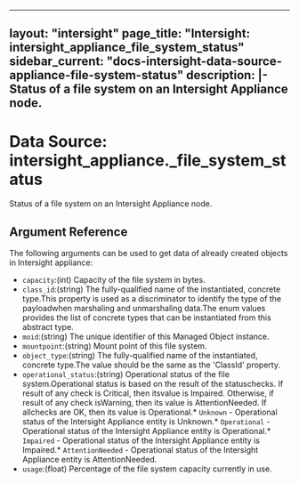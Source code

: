 
---
layout: "intersight"
page_title: "Intersight: intersight_appliance_file_system_status"
sidebar_current: "docs-intersight-data-source-appliance-file-system-status"
description: |-
Status of a file system on an Intersight Appliance node.
---

# Data Source: intersight_appliance._file_system_status
Status of a file system on an Intersight Appliance node.
## Argument Reference
The following arguments can be used to get data of already created objects in Intersight appliance:
* `capacity`:(int) Capacity of the file system in bytes. 
* `class_id`:(string) The fully-qualified name of the instantiated, concrete type.This property is used as a discriminator to identify the type of the payloadwhen marshaling and unmarshaling data.The enum values provides the list of concrete types that can be instantiated from this abstract type. 
* `moid`:(string) The unique identifier of this Managed Object instance. 
* `mountpoint`:(string) Mount point of this file system. 
* `object_type`:(string) The fully-qualified name of the instantiated, concrete type.The value should be the same as the 'ClassId' property. 
* `operational_status`:(string) Operational status of the file system.Operational status is based on the result of the statuschecks. If result of any check is Critical, then itsvalue is Impaired. Otherwise, if result of any check isWarning, then its value is AttentionNeeded. If allchecks are OK, then its value is Operational.* `Unknown` - Operational status of the Intersight Appliance entity is Unknown.* `Operational` - Operational status of the Intersight Appliance entity is Operational.* `Impaired` - Operational status of the Intersight Appliance entity is Impaired.* `AttentionNeeded` - Operational status of the Intersight Appliance entity is AttentionNeeded. 
* `usage`:(float) Percentage of the file system capacity currently in use. 
